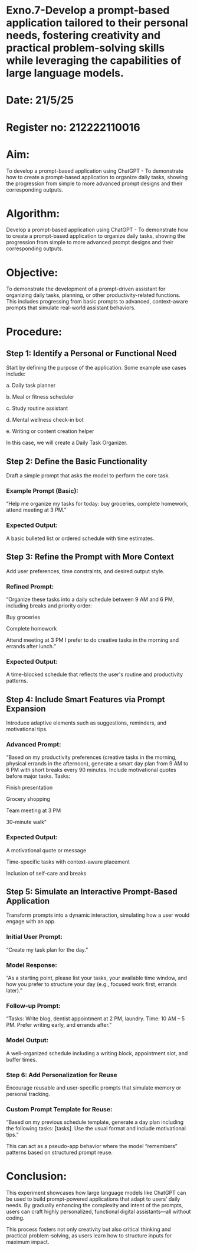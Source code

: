 # Exno.7-Develop a prompt-based application tailored to their personal needs, fostering creativity and practical problem-solving skills while leveraging the capabilities of large language models.

# Date: 21/5/25
# Register no: 212222110016

# Aim: 
To develop a prompt-based application using ChatGPT - To demonstrate how to create a prompt-based application to organize daily tasks, showing the progression from simple to more advanced prompt designs and their corresponding outputs.

# Algorithm:
Develop a prompt-based application using ChatGPT - To demonstrate how to create a prompt-based application to organize daily tasks, showing the progression from simple to more advanced prompt designs and their corresponding outputs.

# Objective:
To demonstrate the development of a prompt-driven assistant for organizing daily tasks, planning, or other productivity-related functions. This includes progressing from basic prompts to advanced, context-aware prompts that simulate real-world assistant behaviors.

# Procedure:
## Step 1: Identify a Personal or Functional Need
Start by defining the purpose of the application. Some example use cases include:

a. Daily task planner

b. Meal or fitness scheduler

c. Study routine assistant

d. Mental wellness check-in bot

e. Writing or content creation helper

In this case, we will create a Daily Task Organizer.

## Step 2: Define the Basic Functionality
Draft a simple prompt that asks the model to perform the core task.

### Example Prompt (Basic):
“Help me organize my tasks for today: buy groceries, complete homework, attend meeting at 3 PM.”

### Expected Output:
A basic bulleted list or ordered schedule with time estimates.

## Step 3: Refine the Prompt with More Context
Add user preferences, time constraints, and desired output style.

### Refined Prompt:
“Organize these tasks into a daily schedule between 9 AM and 6 PM, including breaks and priority order:

Buy groceries

Complete homework

Attend meeting at 3 PM
I prefer to do creative tasks in the morning and errands after lunch.”

### Expected Output:
A time-blocked schedule that reflects the user's routine and productivity patterns.

## Step 4: Include Smart Features via Prompt Expansion
Introduce adaptive elements such as suggestions, reminders, and motivational tips.

### Advanced Prompt:
“Based on my productivity preferences (creative tasks in the morning, physical errands in the afternoon), generate a smart day plan from 9 AM to 6 PM with short breaks every 90 minutes. Include motivational quotes before major tasks. Tasks:

Finish presentation

Grocery shopping

Team meeting at 3 PM

30-minute walk”

### Expected Output:

A motivational quote or message

Time-specific tasks with context-aware placement

Inclusion of self-care and breaks

## Step 5: Simulate an Interactive Prompt-Based Application
Transform prompts into a dynamic interaction, simulating how a user would engage with an app.

### Initial User Prompt:
“Create my task plan for the day.”

### Model Response:
“As a starting point, please list your tasks, your available time window, and how you prefer to structure your day (e.g., focused work first, errands later).”

### Follow-up Prompt:
“Tasks: Write blog, dentist appointment at 2 PM, laundry. Time: 10 AM – 5 PM. Prefer writing early, and errands after.”

### Model Output:
A well-organized schedule including a writing block, appointment slot, and buffer times.

### Step 6: Add Personalization for Reuse
Encourage reusable and user-specific prompts that simulate memory or personal tracking.

### Custom Prompt Template for Reuse:
“Based on my previous schedule template, generate a day plan including the following tasks: [tasks]. Use the usual format and include motivational tips.”

This can act as a pseudo-app behavior where the model “remembers” patterns based on structured prompt reuse.


# Conclusion:
This experiment showcases how large language models like ChatGPT can be used to build prompt-powered applications that adapt to users’ daily needs. By gradually enhancing the complexity and intent of the prompts, users can craft highly personalized, functional digital assistants—all without coding.

This process fosters not only creativity but also critical thinking and practical problem-solving, as users learn how to structure inputs for maximum impact.

